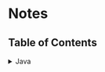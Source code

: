 # Notes

## Table of Contents     
<details>
    <summary>Java</summary>
        **Monday**
        Java and its features  
        "Pillars of polymorphism"  
        Programming and compiling   
        Classpath  
        Shell Scripts  
        
        **Tuesday**
        Varibles  
        Primitive data types  
        Refrence types  
        Scopes of a varible  
        Methods  
        Constructors  
        Access modifiers  
        
        **Wednesday**
        Byte Input Streams  
        Character Input Streams  
        Byte Output Streams  
        Character Output Streams  
        
        **Thursday**
        Collection  
        List  
        Set  
        Queue  
        Deque  
        ArrayList  
        HashSet  
        TreeSet  
        LinkedList  
        Map  
        HashMap  
        Hashtable  
</details>